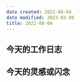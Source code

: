 ```yaml
---
date created: 2022-08-04
date modified: 2023-03-08
title: 2022-08-04
---
```


## 今天的工作日志

## 今天的灵感或闪念
